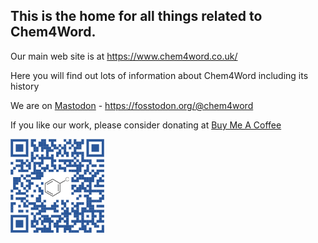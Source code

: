 ## This is the home for all things related to Chem4Word.

Our main web site is at https://www.chem4word.co.uk/

Here you will find out lots of information about Chem4Word including its history

We are on <a href="https://fosstodon.org/@chem4word" rel="me">Mastodon</a> - <a href="https://fosstodon.org/@chem4word" rel="me">https://fosstodon.org/@chem4word</a>

If you like our work, please consider donating at <a href="https://www.buymeacoffee.com/chem4word">Buy Me A Coffee</a>

<a href="https://www.buymeacoffee.com/chem4word"><img src="https://github.com/Chem4Word/.github/blob/main/profile/Buy%20Me%20A%20Coffee.png" width=150 height=150 alt="Buy us a coffee" title="Buy us a coffee"></a>

<!--

**Here are some ideas to get you started:**

🙋‍♀️ A short introduction - what is your organization all about?
🌈 Contribution guidelines - how can the community get involved?
👩‍💻 Useful resources - where can the community find your docs? Is there anything else the community should know?
🍿 Fun facts - what does your team eat for breakfast?
🧙 Remember, you can do mighty things with the power of [Markdown](https://docs.github.com/github/writing-on-github/getting-started-with-writing-and-formatting-on-github/basic-writing-and-formatting-syntax)
-->
